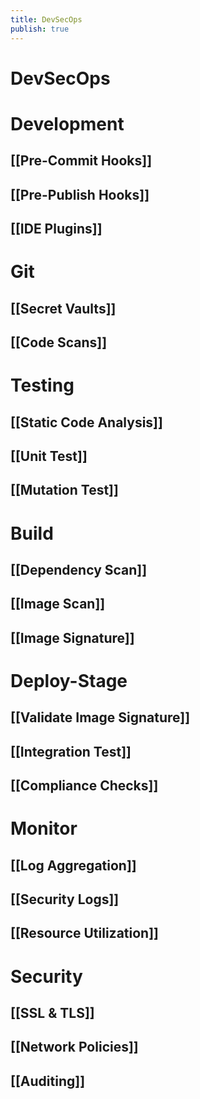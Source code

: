 ```yaml
---
title: DevSecOps
publish: true
---
```

# DevSecOps

# Development
## [[Pre-Commit Hooks]]
## [[Pre-Publish Hooks]]
## [[IDE Plugins]]

# Git
## [[Secret Vaults]]
## [[Code Scans]]

# Testing
## [[Static Code Analysis]]
## [[Unit Test]]
## [[Mutation Test]]

# Build
## [[Dependency Scan]]
## [[Image Scan]]
## [[Image Signature]]

# Deploy-Stage
## [[Validate Image Signature]]
## [[Integration Test]]
## [[Compliance Checks]]

# Monitor
## [[Log Aggregation]]
## [[Security Logs]]
## [[Resource Utilization]]

# Security
## [[SSL & TLS]]
## [[Network Policies]]
## [[Auditing]]